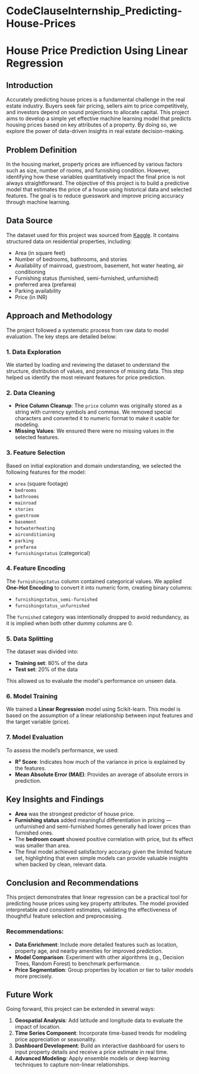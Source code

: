 # CodeClauseInternship_Predicting-House-Prices
# House Price Prediction Using Linear Regression

## Introduction
Accurately predicting house prices is a fundamental challenge in the real estate industry. Buyers seek fair pricing, sellers aim to price competitively, and investors depend on sound projections to allocate capital. This project aims to develop a simple yet effective machine learning model that predicts housing prices based on key attributes of a property. By doing so, we explore the power of data-driven insights in real estate decision-making.

## Problem Definition
In the housing market, property prices are influenced by various factors such as size, number of rooms, and furnishing condition. However, identifying how these variables quantitatively impact the final price is not always straightforward. The objective of this project is to build a predictive model that estimates the price of a house using historical data and selected features. The goal is to reduce guesswork and improve pricing accuracy through machine learning.

## Data Source
The dataset used for this project was sourced from [Kaggle](https://www.kaggle.com/datasets/yasserh/housing-prices-dataset). It contains structured data on residential properties, including:

* Area (in square feet)
* Number of bedrooms, bathrooms, and stories
* Availability of mainroad, guestroom, basement, hot water heating, air conditioning
* Furnishing status (furnished, semi-furnished, unfurnished)
* preferred area (prefarea)
* Parking availability
* Price (in INR)
  

## Approach and Methodology

The project followed a systematic process from raw data to model evaluation. The key steps are detailed below:

### 1. Data Exploration

We started by loading and reviewing the dataset to understand the structure, distribution of values, and presence of missing data. This step helped us identify the most relevant features for price prediction.

### 2. Data Cleaning

* **Price Column Cleanup**: The `price` column was originally stored as a string with currency symbols and commas. We removed special characters and converted it to numeric format to make it usable for modeling.
* **Missing Values**: We ensured there were no missing values in the selected features.

### 3. Feature Selection

Based on initial exploration and domain understanding, we selected the following features for the model:

* `area` (square footage)
* `bedrooms`
* `bathrooms`
* `mainroad`
* `stories`
* `guestroom`
* `basement`
* `hotwaterheating`
* `airconditioning`
* `parking`
* `prefarea`
* `furnishingstatus` (categorical)

### 4. Feature Encoding

The `furnishingstatus` column contained categorical values. We applied **One-Hot Encoding** to convert it into numeric form, creating binary columns:

* `furnishingstatus_semi-furnished`
* `furnishingstatus_unfurnished`

The `furnished` category was intentionally dropped to avoid redundancy, as it is implied when both other dummy columns are 0.

### 5. Data Splitting

The dataset was divided into:

* **Training set**: 80% of the data
* **Test set**: 20% of the data

This allowed us to evaluate the model's performance on unseen data.

### 6. Model Training

We trained a **Linear Regression** model using Scikit-learn. This model is based on the assumption of a linear relationship between input features and the target variable (price).

### 7. Model Evaluation

To assess the model’s performance, we used:

* **R² Score**: Indicates how much of the variance in price is explained by the features.
* **Mean Absolute Error (MAE)**: Provides an average of absolute errors in prediction.

## Key Insights and Findings

* **Area** was the strongest predictor of house price.
* **Furnishing status** added meaningful differentiation in pricing — unfurnished and semi-furnished homes generally had lower prices than furnished ones.
* The **bedroom count** showed positive correlation with price, but its effect was smaller than area.
* The final model achieved satisfactory accuracy given the limited feature set, highlighting that even simple models can provide valuable insights when backed by clean, relevant data.

## Conclusion and Recommendations

This project demonstrates that linear regression can be a practical tool for predicting house prices using key property attributes. The model provided interpretable and consistent estimates, validating the effectiveness of thoughtful feature selection and preprocessing.

### Recommendations:

* **Data Enrichment**: Include more detailed features such as location, property age, and nearby amenities for improved prediction.
* **Model Comparison**: Experiment with other algorithms (e.g., Decision Trees, Random Forest) to benchmark performance.
* **Price Segmentation**: Group properties by location or tier to tailor models more precisely.

## Future Work

Going forward, this project can be extended in several ways:

1. **Geospatial Analysis**: Add latitude and longitude data to evaluate the impact of location.
2. **Time Series Component**: Incorporate time-based trends for modeling price appreciation or seasonality.
3. **Dashboard Development**: Build an interactive dashboard for users to input property details and receive a price estimate in real time.
4. **Advanced Modeling**: Apply ensemble models or deep learning techniques to capture non-linear relationships.

